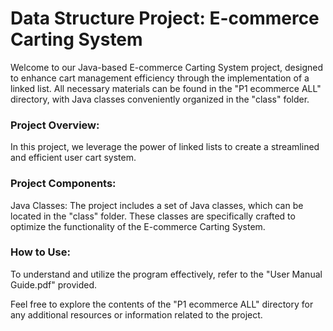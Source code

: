 # Data Structure Project: E-commerce Carting System
Welcome to our Java-based E-commerce Carting System project, designed to enhance cart management efficiency through the implementation of a linked list. All necessary materials can be found in the "P1 ecommerce ALL" directory, with Java classes conveniently organized in the "class" folder.

### Project Overview:
In this project, we leverage the power of linked lists to create a streamlined and efficient user cart system. 

### Project Components:
Java Classes: The project includes a set of Java classes, which can be located in the "class" folder. These classes are specifically crafted to optimize the functionality of the E-commerce Carting System.
### How to Use:
To understand and utilize the program effectively, refer to the "User Manual Guide.pdf" provided. 

Feel free to explore the contents of the "P1 ecommerce ALL" directory for any additional resources or information related to the project.

